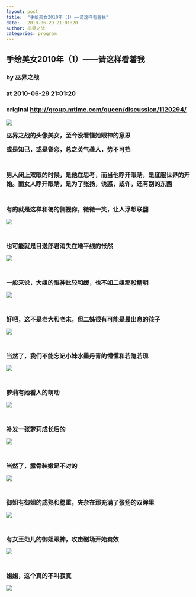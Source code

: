 ```yaml
---
layout: post
title:  "手绘美女2010年（1）——请这样看着我"
date:   2010-06-29 21:01:20
author: 巫界之战
categories: program
---
```


## 手绘美女2010年（1）——请这样看着我
### by 巫界之战
### at 2010-06-29 21:01:20
### original <http://group.mtime.com/queen/discussion/1120294/>

<p><img src="http://img21.mtime.cn/mg/2010/06/29/204944.54737347.jpg"></p>
<p><strong><font size="3" face="宋体">巫界之战的头像美女，至今没看懂她眼神的意思</font></strong></p>
<p><strong><font size="3" face="宋体">或是知己，或是眷恋，总之英气袭人，势不可挡</font></strong></p>
<p><strong><font size="3" face="宋体"></font></strong> </p>
<p><strong><font size="3" face="宋体">男人闭上双眼的时候，是他在思考，而当他睁开眼睛，是征服世界的开始。</font></strong><strong><font size="3" face="宋体">而女人睁开眼睛，是为了张扬，诱惑，或许，还有别的东西</font></strong></p>
<p><strong><font size="3" face="宋体"></font></strong> </p>
<p><strong><font size="3" face="宋体">有的就是这样和蔼的侧视你，微微一笑，让人浮想联翩</font></strong></p>
<p><strong><font size="3" face="宋体"><img src="http://img21.mtime.cn/mg/2010/06/29/205344.32290954.jpg"></font></strong></p>
<p><strong><font size="3" face="宋体"></font></strong> </p>
<p><strong><font size="3" face="宋体">也可能就是目送郎君消失在地平线的怅然</font></strong></p>
<p><strong><font size="3" face="宋体"><img src="http://img21.mtime.cn/mg/2010/06/29/205955.10936295.jpg"></font></strong></p>
<p><strong><font size="3" face="宋体"></font></strong> </p>
<p><strong><font size="3" face="宋体">一般来说，大姐的眼神比较和缓，也不如二姐那般精明</font></strong></p>
<p><strong><font size="3" face="宋体"><img src="http://img21.mtime.cn/mg/2010/06/29/205501.69515329.jpg"></font></strong></p>
<p><strong><font size="3" face="宋体"></font></strong> </p>
<p><strong><font size="3" face="宋体">好吧，这不是老大和老末，但二姊很有可能是最出息的孩子</font></strong></p>
<p><strong><font size="3" face="宋体"><img src="http://img21.mtime.cn/mg/2010/06/29/205550.47731462.jpg"></font></strong></p>
<p><strong><font size="3" face="宋体"></font></strong> </p>
<p><strong><font size="3" face="宋体">当然了，我们不能忘记小妹水墨丹青的懵懂和若隐若现</font></strong></p>
<p><strong><font size="3" face="宋体"><img src="http://img21.mtime.cn/mg/2010/06/29/205627.32172978.jpg"></font></strong></p>
<p><strong><font size="3" face="宋体"></font></strong> </p>
<p><strong><font size="3" face="宋体">萝莉有她看人的萌动</font></strong></p>
<p><img src="http://img21.mtime.cn/mg/2010/06/29/210501.75375645.jpg"></p>
<p> </p>
<p><strong><font size="3" face="宋体">补发一张萝莉成长后的</font></strong></p>
<p><strong><font size="3" face="宋体"><img src="http://img21.mtime.cn/mg/2010/06/29/205707.72846406.jpg"></font></strong></p>
<p><strong><font size="3" face="宋体"></font></strong> </p>
<p><strong><font size="3" face="宋体">当然了，露骨装嫩是不对的</font></strong></p>
<p><strong><font size="3" face="宋体"><img src="http://img21.mtime.cn/mg/2010/06/29/205729.22579416.jpg"></font></strong></p>
<p><strong><font size="3" face="宋体"></font></strong> </p>
<p><strong><font size="3" face="宋体">御姐有御姐的成熟和稳重，夹杂在那充满了张扬的双眸里</font></strong></p>
<p><strong><font size="3" face="宋体"><img src="http://img21.mtime.cn/mg/2010/06/29/205752.26141992.jpg"></font></strong></p>
<p><strong><font size="3" face="宋体"></font></strong> </p>
<p><strong><font size="3" face="宋体">有女王范儿的御姐眼神，攻击磁场开始奏效</font></strong></p>
<p><strong><font size="3" face="宋体"><img src="http://img21.mtime.cn/mg/2010/06/29/205429.12574012.jpg"></font></strong></p>
<p><strong><font size="3" face="宋体"></font></strong> </p>
<p><strong><font size="3" face="宋体">姐姐，这个真的不叫寂寞</font></strong></p>
<p><img src="http://img21.mtime.cn/mg/2010/06/29/210749.34108615.jpg"></p>